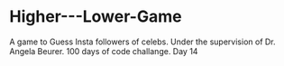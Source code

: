 # Higher---Lower-Game
A game to Guess Insta followers of celebs.
Under the supervision of Dr. Angela Beurer.
100 days of code challange.
Day 14
